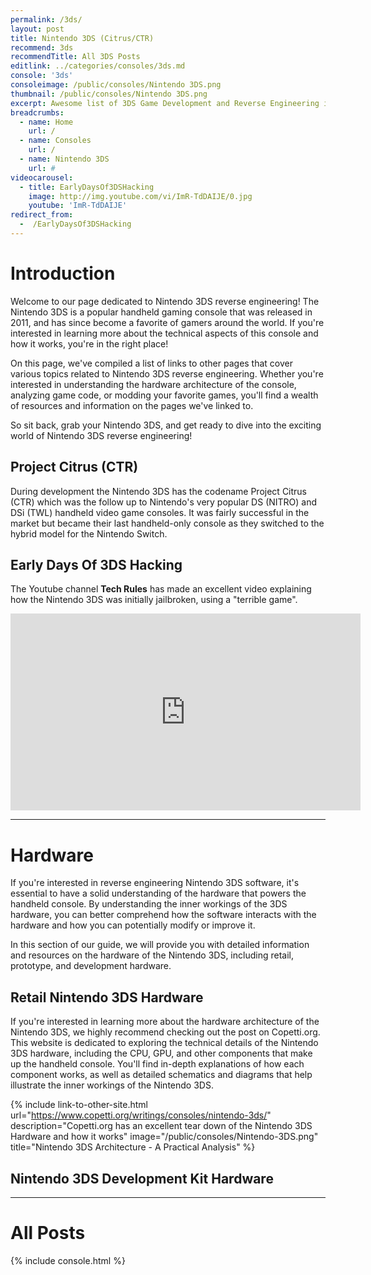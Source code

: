 ```yaml
---
permalink: /3ds/
layout: post
title: Nintendo 3DS (Citrus/CTR)
recommend: 3ds
recommendTitle: All 3DS Posts
editlink: ../categories/consoles/3ds.md
console: '3ds'
consoleimage: /public/consoles/Nintendo 3DS.png
thumbnail: /public/consoles/Nintendo 3DS.png
excerpt: Awesome list of 3DS Game Development and Reverse Engineering information
breadcrumbs:
  - name: Home
    url: /
  - name: Consoles
    url: /
  - name: Nintendo 3DS
    url: #
videocarousel:
  - title: EarlyDaysOf3DSHacking
    image: http://img.youtube.com/vi/ImR-TdDAIJE/0.jpg
    youtube: 'ImR-TdDAIJE'
redirect_from:
  -  /EarlyDaysOf3DSHacking
---
```


# Introduction
Welcome to our page dedicated to Nintendo 3DS reverse engineering! The Nintendo 3DS is a popular handheld gaming console that was released in 2011, and has since become a favorite of gamers around the world. If you're interested in learning more about the technical aspects of this console and how it works, you're in the right place! 

On this page, we've compiled a list of links to other pages that cover various topics related to Nintendo 3DS reverse engineering. Whether you're interested in understanding the hardware architecture of the console, analyzing game code, or modding your favorite games, you'll find a wealth of resources and information on the pages we've linked to. 

So sit back, grab your Nintendo 3DS, and get ready to dive into the exciting world of Nintendo 3DS reverse engineering!

## Project Citrus (CTR)
During development the Nintendo 3DS has the codename Project Citrus (CTR) which was the follow up to Nintendo's very popular DS (NITRO) and DSi (TWL) handheld video game consoles. It was fairly successful in the market but became their last handheld-only console as they switched to the hybrid model for the Nintendo Switch. 

## Early Days Of 3DS Hacking
The Youtube channel **Tech Rules** has made an excellent video explaining how the Nintendo 3DS was initially jailbroken, using a "terrible game".
<iframe width="560" height="315" src="https://www.youtube.com/embed/ImR-TdDAIJE" title="YouTube video player" frameborder="0" allow="accelerometer; autoplay; clipboard-write; encrypted-media; gyroscope;" allowfullscreen></iframe>

---
# Hardware
If you're interested in reverse engineering Nintendo 3DS software, it's essential to have a solid understanding of the hardware that powers the handheld console. By understanding the inner workings of the 3DS hardware, you can better comprehend how the software interacts with the hardware and how you can potentially modify or improve it.

In this section of our guide, we will provide you with detailed information and resources on the hardware of the Nintendo 3DS, including retail, prototype, and development hardware.

## Retail Nintendo 3DS Hardware

If you're interested in learning more about the hardware architecture of the Nintendo 3DS, we highly recommend checking out the post on Copetti.org. This website is dedicated to exploring the technical details of the Nintendo 3DS hardware, including the CPU, GPU, and other components that make up the handheld console. You'll find in-depth explanations of how each component works, as well as detailed schematics and diagrams that help illustrate the inner workings of the Nintendo 3DS.

{% include link-to-other-site.html url="https://www.copetti.org/writings/consoles/nintendo-3ds/" description="Copetti.org has an excellent tear down of the Nintendo 3DS Hardware and how it works" image="/public/consoles/Nintendo-3DS.png" title="Nintendo 3DS Architecture - A Practical Analysis" %}

## Nintendo 3DS Development Kit Hardware


---
# All Posts
<div>

{% include console.html %}
</div>
